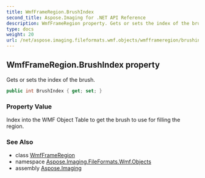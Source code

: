 ```yaml
---
title: WmfFrameRegion.BrushIndex
second_title: Aspose.Imaging for .NET API Reference
description: WmfFrameRegion property. Gets or sets the index of the brush
type: docs
weight: 20
url: /net/aspose.imaging.fileformats.wmf.objects/wmfframeregion/brushindex/
---
```

## WmfFrameRegion.BrushIndex property

Gets or sets the index of the brush.

```csharp
public int BrushIndex { get; set; }
```

### Property Value

Index into the WMF Object Table to get the brush to use for filling the region.

### See Also

* class [WmfFrameRegion](../)
* namespace [Aspose.Imaging.FileFormats.Wmf.Objects](../../wmfframeregion/)
* assembly [Aspose.Imaging](../../../)


